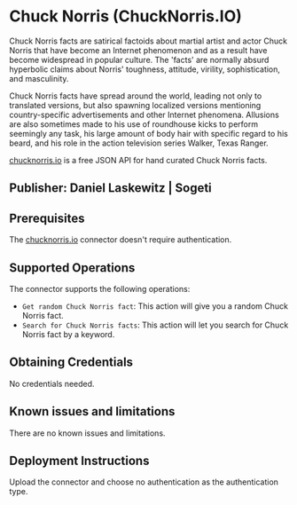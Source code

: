 # Chuck Norris (ChuckNorris.IO)

Chuck Norris facts are satirical factoids about martial artist and actor Chuck Norris that have become an Internet phenomenon and as a result have become widespread in popular culture. The 'facts' are normally absurd hyperbolic claims about Norris' toughness, attitude, virility, sophistication, and masculinity.

Chuck Norris facts have spread around the world, leading not only to translated versions, but also spawning localized versions mentioning country-specific advertisements and other Internet phenomena. Allusions are also sometimes made to his use of roundhouse kicks to perform seemingly any task, his large amount of body hair with specific regard to his beard, and his role in the action television series Walker, Texas Ranger.

[chucknorris.io](https://chucknorris.io) is a free JSON API for hand curated Chuck Norris facts.

## Publisher: Daniel Laskewitz | Sogeti

## Prerequisites

The [chucknorris.io](https://chucknorris.io) connector doesn't require authentication.

## Supported Operations

The connector supports the following operations:

- `Get random Chuck Norris fact`: This action will give you a random Chuck Norris fact.
- `Search for Chuck Norris facts`: This action will let you search for Chuck Norris fact by a keyword.

## Obtaining Credentials

No credentials needed.

## Known issues and limitations

There are no known issues and limitations.

## Deployment Instructions

Upload the connector and choose no authentication as the authentication type.
